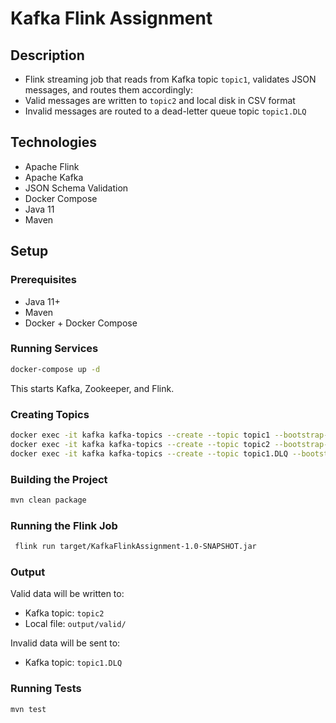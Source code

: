 # Kafka Flink Assignment

## Description
- Flink streaming job that reads from Kafka topic `topic1`, validates JSON messages, and routes them accordingly:
- Valid messages are written to `topic2` and local disk in CSV format
- Invalid messages are routed to a dead-letter queue topic `topic1.DLQ`

## Technologies
- Apache Flink
- Apache Kafka
- JSON Schema Validation
- Docker Compose
- Java 11
- Maven

## Setup
### Prerequisites
- Java 11+
- Maven
- Docker + Docker Compose

### Running Services
```bash
docker-compose up -d
```
This starts Kafka, Zookeeper, and Flink.

### Creating Topics
```bash
docker exec -it kafka kafka-topics --create --topic topic1 --bootstrap-server localhost:9092 --partitions 25 --replication-factor 1 && \
docker exec -it kafka kafka-topics --create --topic topic2 --bootstrap-server localhost:9092 --partitions 25 --replication-factor 1 && \
docker exec -it kafka kafka-topics --create --topic topic1.DLQ --bootstrap-server localhost:9092 --partitions 25 --replication-factor 1
```

### Building the Project
```bash
mvn clean package
```

### Running the Flink Job
```bash
 flink run target/KafkaFlinkAssignment-1.0-SNAPSHOT.jar
```

### Output
Valid data will be written to:
- Kafka topic: `topic2`
- Local file: `output/valid/`

Invalid data will be sent to:
- Kafka topic: `topic1.DLQ`

### Running Tests
```bash
mvn test